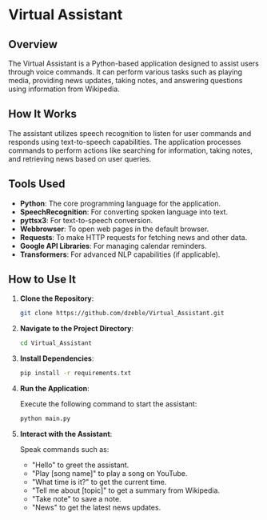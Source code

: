 # Virtual Assistant

## Overview
The Virtual Assistant is a Python-based application designed to assist users through voice commands. It can perform various tasks such as playing media, providing news updates, taking notes, and answering questions using information from Wikipedia.

## How It Works
The assistant utilizes speech recognition to listen for user commands and responds using text-to-speech capabilities. The application processes commands to perform actions like searching for information, taking notes, and retrieving news based on user queries.

## Tools Used
- **Python**: The core programming language for the application.
- **SpeechRecognition**: For converting spoken language into text.
- **pyttsx3**: For text-to-speech conversion.
- **Webbrowser**: To open web pages in the default browser.
- **Requests**: To make HTTP requests for fetching news and other data.
- **Google API Libraries**: For managing calendar reminders.
- **Transformers**: For advanced NLP capabilities (if applicable).

## How to Use It
1. **Clone the Repository**: 
   ```bash
   git clone https://github.com/dzeble/Virtual_Assistant.git
   ```
   
2. **Navigate to the Project Directory**:
   ```bash
   cd Virtual_Assistant
   ```
   
3. **Install Dependencies**:
   
   ```bash
   pip install -r requirements.txt
   ```
   
4. **Run the Application**:

   Execute the following command to start the assistant:

   ```bash
   python main.py
   ```
   
5. **Interact with the Assistant**:

   Speak commands such as:
   
   - "Hello" to greet the assistant.
   - "Play [song name]" to play a song on YouTube.
   - "What time is it?" to get the current time.
    - "Tell me about [topic]" to get a summary from Wikipedia.
    - "Take note" to save a note.
    - "News" to get the latest news updates.

